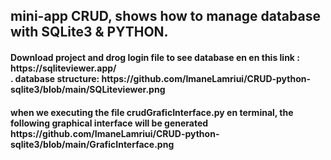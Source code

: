 <h2>mini-app CRUD, shows how to manage database with SQLite3 & PYTHON.</h2>
<h4>Download project and drog login file to see database en en this link : https://sqliteviewer.app/<br>. 
  database structure: https://github.com/ImaneLamriui/CRUD-python-sqlite3/blob/main/SQLiteviewer.png </h4>
<h4>when we executing the file crudGraficInterface.py en terminal, the following graphical interface will be generated https://github.com/ImaneLamriui/CRUD-python-sqlite3/blob/main/GraficInterface.png </h4>
